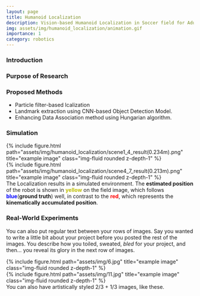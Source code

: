```yaml
---
layout: page
title: Humanoid Localization
description: Vision-based Humanoid Localization in Soccer field for Adult-Size Soccer Competition.
img: assets/img/humanoid_localization/animation.gif
importance: 1
category: robotics
---
```


### Introduction

### Purpose of Research

### Proposed Methods
* Particle filter-based lcalization
* Landmark extraction using CNN-based Object Detection Model.
* Enhancing Data Association method using Hungarian algorithm.


### Simulation
<div class="row">
    <div class="col-sm mt-3 mt-md-0">
        {% include figure.html path="assets/img/humanoid_localization/scene1_4_result(0.234m).png" title="example image" class="img-fluid rounded z-depth-1" %}
    </div>
    <div class="col-sm mt-3 mt-md-0">
        {% include figure.html path="assets/img/humanoid_localization/scene4_7_result(0.213m).png" title="example image" class="img-fluid rounded z-depth-1" %}
    </div>
</div>
<div class="caption">
    The Localization results in a simulated environment. The <b>estimated position</b> of the robot is shown in <b><font color='BFBF00'>yellow</font></b> on the field image, which follows <b><font color='blue'>blue</font></b>(<b>ground truth</b>) well, in contrast to the <b><font color='red'>red</font></b>, which represents the <b>kinematically accumulated position</b>.
</div>

### Real-World Experiments
You can also put regular text between your rows of images.
Say you wanted to write a little bit about your project before you posted the rest of the images.
You describe how you toiled, sweated, *bled* for your project, and then... you reveal its glory in the next row of images.

<div class="row justify-content-sm-center">
    <div class="col-sm-8 mt-3 mt-md-0">
        {% include figure.html path="assets/img/6.jpg" title="example image" class="img-fluid rounded z-depth-1" %}
    </div>
    <div class="col-sm-4 mt-3 mt-md-0">
        {% include figure.html path="assets/img/11.jpg" title="example image" class="img-fluid rounded z-depth-1" %}
    </div>
</div>
<div class="caption">
    You can also have artistically styled 2/3 + 1/3 images, like these.
</div>
